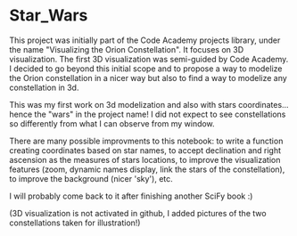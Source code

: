 # Star_Wars

This project was initially part of the Code Academy projects library, under the name "Visualizing the Orion Constellation". It focuses on 3D visualization. The first 3D visualization was semi-guided by Code Academy. I decided to go beyond this initial scope and to propose a way to modelize the Orion constellation in a nicer way but also to find a way to modelize any constellation in 3d.

This was my first work on 3d modelization and also with stars coordinates... hence the "wars" in the project name! I did not expect to see constellations so differently from what I can observe from my window.

There are many possible improvments to this notebook: to write a function creating coordinates based on star names, to accept declination and right ascension as the measures of stars locations, to improve the visualization features (zoom, dynamic names display, link the stars of the constellation), to improve the background (nicer 'sky'), etc.

I will probably come back to it after finishing another SciFy book :)

(3D visualization is not activated in github, I added pictures of the two constellations taken for illustration!)

